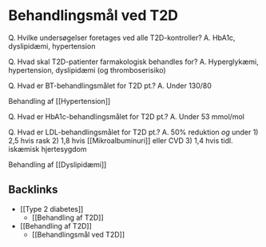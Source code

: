 # Behandlingsmål ved T2D
Q. Hvilke undersøgelser foretages ved alle T2D-kontroller?
A. HbA1c, dyslipidæmi, hypertension

Q. Hvad skal T2D-patienter farmakologisk behandles for?
A. Hyperglykæmi, hypertension, dyslipidæmi (og thromboserisiko)

Q. Hvad er BT-behandlingsmålet for T2D pt.?
A. Under 130/80

Behandling af [[Hypertension]]

Q. Hvad er HbA1c-behandlingsmålet for T2D pt.?
A. Under 53 mmol/mol

Q. Hvad er LDL-behandlingsmålet for T2D pt.?
A. 50% reduktion *og* under 1) 2,5 hvis rask 2) 1,8 hvis [[Mikroalbuminuri]] eller CVD 3) 1,4 hvis tidl. iskæmisk hjertesygdom

Behandling af [[Dyslipidæmi]]

## Backlinks
* [[Type 2 diabetes]]
	* [[Behandling af T2D]]
* [[Behandling af T2D]]
	* [[Behandlingsmål ved T2D]]

<!-- #anki/tag/med/Endocrinology #anki/deck/Medicine -->

<!-- {BearID:8E12E0EE-79C8-451D-A41C-7156CF585DC9-24378-0000E3FEA4E96C18} -->
